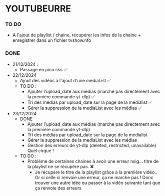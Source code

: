 # YOUTUBEURRE



### TO DO
- A l'ajout de playlist / chaine, récupérer les infos de la chaine + enregistrer dans un fichier tvshow.nfo


### DONE
- 21/12/2024 : 
  - Passage en pico.css ✅
- 22/12/2024
  - Ajout des vidéos à l'ajout d'une mediaList ✅
  - TO DO : 
    - Ajouter l'upload_date aux médias (marche pas directement avec la première commande yt-dlp) ✅
    - Tri des médias par upload_date sur la page de la medialist ✅
    - Gérer la suppression de la mediaList avec les médias ✅
- 23/12/2024
  - DONE
    - Ajouter l'upload_date aux médias (marche pas directement avec la première commande yt-dlp)
    - Tri des médias par upload_date sur la page de la medialist
    - Gérer la suppression de la mediaList avec les médias
    - Gestion des erreurs de yt-dlp (deleted, restricted, unavailable) Quel cirque !
  - TO DO :
    - Problème de certaines chaines à avoir une erreur nsig... titre de la playlist ne se récupère pas. ❌
      - Je récupère le titre de la playlist grâce à la première vidéo.. Or si celle ci renvoie une erreur,
      ça ne marche pas ! Donc trouver une autre idée ou passer à la vidéo suivante tant que ça renvoie des erreurs